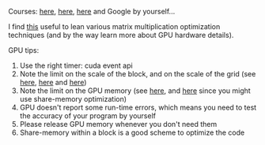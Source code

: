 Courses: [here](http://cs.nyu.edu/courses/fall15/CSCI-GA.3033-004/), [here](http://courses.cms.caltech.edu/cs179/), [here](https://developer.nvidia.com/educators/existing-courses#2) and Google by yourself...

I find [this](http://www.es.ele.tue.nl/~mwijtvliet/5KK73/?page=mmcuda) useful to lean various matrix multiplication optimization techniques (and by the way learn more about GPU hardware details).



GPU tips:

1. Use the right timer: cuda event api
2. Note the limit on the scale of the block, and on the scale of the grid (see [here](https://github.com/ComputationalBiology-CS-CU/C2B2_cluster_starter/blob/master/run_gpu.sh.o9898871#L24), [here](https://github.com/ComputationalBiology-CS-CU/C2B2_cluster_starter/blob/master/run_gpu.sh.o9898871#L25) and [here](https://github.com/ComputationalBiology-CS-CU/C2B2_cluster_starter/blob/master/run_gpu.sh.o9898871#L26))
3. Note the limit on the GPU memory (see [here](https://github.com/ComputationalBiology-CS-CU/C2B2_cluster_starter/blob/master/run_gpu.sh.o9898871#L10), and [here](https://github.com/ComputationalBiology-CS-CU/C2B2_cluster_starter/blob/master/run_gpu.sh.o9898871#L20) since you might use share-memory optimization)
4. GPU doesn't report some run-time errors, which means you need to test the accuracy of your program by yourself
5. Please release GPU memory whenever you don't need them
6. Share-memory within a block is a good scheme to optimize the code


